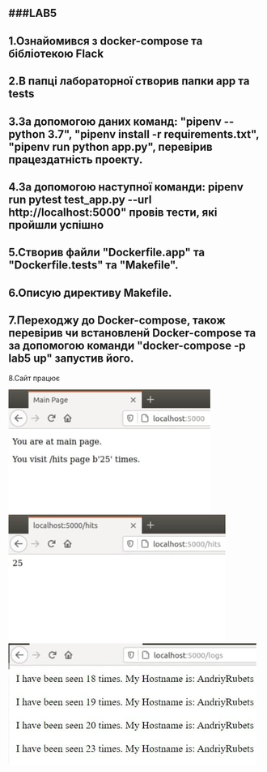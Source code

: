 ###LAB5
---
1.Ознайомився з docker-compose та бібліотекою Flack
---
2.В папці лабораторної створив папки app та tests
---
3.За допомогою даних команд: "pipenv --python 3.7", "pipenv install -r requirements.txt", "pipenv run python app.py", перевірив працездатність проекту.
---
4.За допомогою наступної команди: pipenv run pytest test_app.py --url http://localhost:5000" провів тести, які пройшли успішно
---
5.Створив файли "Dockerfile.app" та "Dockerfile.tests" та "Makefile".
---
6.Описую директиву Makefile.
---
7.Переходжу до Docker-compose, також перевірив чи встановленй Docker-compose та за допомогою команди "docker-compose -p lab5 up" запустив його.
---
8.Сайт працює

![image alt](https://github.com/AndriyRubets/IK-31-Rubets-Andriy/blob/main/lab5/1.jpg?raw=true)
![image alt](https://github.com/AndriyRubets/IK-31-Rubets-Andriy/blob/main/lab5/2.jpg?raw=true)
![image alt](https://github.com/AndriyRubets/IK-31-Rubets-Andriy/blob/main/lab5/3.jpg?raw=true)


